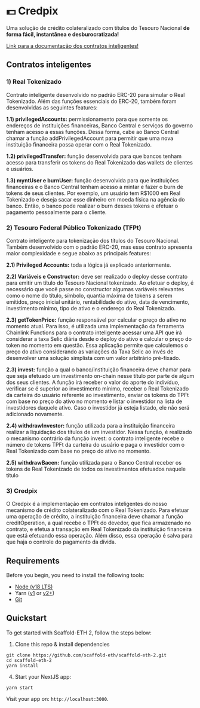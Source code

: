 # 💵 Credpix 

Uma solução de crédito colateralizado com títulos do Tesouro Nacional **de forma fácil, instantânea e desburocratizada!**

[Link para a documentação dos contratos inteligentes!](./docs/smartContracts.md)

## Contratos inteligentes 

### 1) Real Tokenizado

Contrato inteligente desenvolvido no padrão ERC-20 para simular o Real Tokenizado. Além das funções essenciais do ERC-20, também foram desenvolvidas as seguintes features:

**1.1) privilegedAccounts:** permissionamento para que somente os endereços de instituições financeiras, Banco Central e serviços do governo tenham acesso a essas funções. Dessa forma, cabe ao Banco Central chamar a função addPrivilegedAccount para permitir que uma nova instituição financeira possa operar com o Real Tokenizado.

**1.2) privilegedTransfer:** função desenvolvida para que bancos tenham acesso para transferir os tokens do Real Tokenizado das wallets de clientes e usuários.

**1.3) myntUser e burnUser:** função desenvolvida para que instituições financeiras e o Banco Central tenham acesso a mintar e fazer o burn de tokens de seus clientes. Por exemplo, um usuário tem R$1000 em Real Tokenizado e deseja sacar esse dinheiro em moeda física na agência do banco. Então, o banco pode realizar o burn desses tokens e efetuar o pagamento pessoalmente para o cliente.

 ### 2) Tesouro Federal Público Tokenizado (TFPt)
 
Contrato inteligente para tokenização dos títulos do Tesouro Nacional. Também desenvolvido com o padrão ERC-20, mas esse contrato apresenta maior complexidade e segue abaixo as principais features:

**2.1) Privileged Accounts:** toda a lógica já explicado anteriormente.

**2.2) Variáveis e Constructor:** deve ser realizado o deploy desse contrato para emitir um título do Tesouro Nacional tokenizado. Ao efetuar o deploy, é necessário que você passe no constructor algumas variáveis relevantes como o nome do título, símbolo, quantia máxima de tokens a serem emitidos, preço inicial unitário, rentabilidade do ativo, data de vencimento, investimento mínimo, tipo de ativo e o endereço do Real Tokenizado.

**2.3) getTokenPrice:** função responsável por calcular o preço do ativo no momento atual. Para isso, é utilizada uma implementação da ferramenta Chainlink Functions para o contrato inteligente acessar uma API que irá considerar a taxa Selic diária desde o deploy do ativo e calcular o preço do token no momento em questão. Essa aplicação permite que calculemos o preço do ativo considerando as variações da Taxa Selic ao invés de desenvolver uma solução simplista com um valor arbitrário pré-fixado.

**2.3) invest:** função a qual o banco/instituição financeira deve chamar para que seja efetuado um investimento on-chain nesse título por parte de algum dos seus clientes. A função irá receber o valor do aporte do indivíduo, verificar se é superior ao investimento mínimo, receber o Real Tokenizado da carteira do usuário referente ao investimento, enviar os tokens do TPFt com base no preço do ativo no momento e listar o investidor na lista de investidores daquele ativo. Caso o investidor já esteja listado, ele não será adicionado novamente.

**2.4) withdrawInvestor:** função utilizada para a instituição financeira realizar a liquidação dos títulos de um investidor. Nessa função, é realizado o mecanismo contrário da função invest: o contrato inteligente recebe o número de tokens TPFt da carteira do usuário e paga o investidor com o Real Tokenizado com base no preço do ativo no momento.

**2.5) withdrawBacen:** função utilizada para o Banco Central receber os tokens de Real Tokenizado de todos os investimentos efetuados naquele título

 ### 3) Credpix

 O Credpix é a implementação em contratos inteligentes do nosso mecanismo de crédito colateralizado com o Real Tokenizado. Para efetuar uma operação de crédito, a instituição financeira deve chamar a função creditOperation, a qual recebe o TPFt do devedor, que fica armazenado no contrato, e efetua a transação em Real Tokenizado da instituição financeira que está efetuando essa operação. Além disso, essa operação é salva para que haja o controle do pagamento da dívida.

 
## Requirements

Before you begin, you need to install the following tools:

- [Node (v18 LTS)](https://nodejs.org/en/download/)
- Yarn ([v1](https://classic.yarnpkg.com/en/docs/install/) or [v2+](https://yarnpkg.com/getting-started/install))
- [Git](https://git-scm.com/downloads)

## Quickstart

To get started with Scaffold-ETH 2, follow the steps below:

1. Clone this repo & install dependencies

```
git clone https://github.com/scaffold-eth/scaffold-eth-2.git
cd scaffold-eth-2
yarn install
```

4. Start your NextJS app:

```
yarn start
```

Visit your app on: `http://localhost:3000`.
